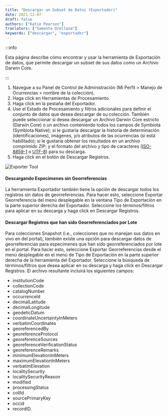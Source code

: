 ```yaml
---
title: "Descargar un Subset de Datos (Exportador)"
date: 2021-12-07
draft: false
authors: ["Katie Pearson"]
tranlators: ["Samanta Orellana"]
keywords: ["descargar", "exportador"]
---
```


:::info

Esta página describe cómo encontrar y usar la herramienta de Exportación de datos, que permite descargar un subset de sus datos como un Archivo Darwin Core.

:::

1. Navegue a su Panel de Control de Administración (Mi Perfil > Manejo de Ocurrencias > nombre de la colección).
2. Haga click en Herramientas de Procesamiento.
3. Haga click en la pestaña del Exportador.
4. Use el Estado de Procesamiento y filtros adicionales para definir el conjunto de datos que desea descargar de su colección. También puede seleccionar si desea descargar un Archivo Darwin Core estricto (Darwin Core) o un archivo conteniendo todos los campos de Symbiota (Symbiota Native); si le gustaría descargar la historia de determinación (identificaciones), imágenes, y/o atributos de las ocurrencias (si está habilitado); si le gustaría obtener los resultados en un archivo comprimido ZIP; y el formato del archivo y tipo de caracteres ([ISO-8859-1](https://en.wikipedia.org/wiki/ISO/IEC_8859-1) o [UTF-8](https://en.wikipedia.org/wiki/UTF-8)) para su descarga.
5. Haga click en el botón de Descargar Registros.

![Exporter Tool](/img/exportertool.PNG)

#### Descargando Especímenes sin Georreferencias

La herramienta Exportador también tiene la opción de descargar todos los registros sin datos de georreferencias. Para hacer esto, seleccione Exportar Georreferencia del menú desplegable en la ventana Tipo de Exportación en la parte superior derecha del Exportador. Seleccione los términos/filtros para aplicar en su descarga y haga click en Descargar Registros.

#### Descargar Registros que han sido Georreferenciados por Lote

Para colecciones Snapshot (i.e., colecciones que no manejan sus datos en vivo en del portal), también existe una opción para descargar datos de georreferencias para especímenes que han sido georreferenciados por lote en el portal. Para hacer esto, seleccione Exportar Georreferencias desde el menú desplegable en el menú de Tipo de Exportación en la parte superior derecha de la herramienta del Exportador. Seleccione la búsqueda de términos/filtros que desea aplicar en su descarga y haga click en Descargar Registros. El archivo resultante incluirá los siguientes campos:

- institutionCode
- collectionCode
- catalogNumber
- occurrenceId
- decimalLatitude
- decimalLongitude
- geodeticDatum
- coordinateUncertaintyInMeters
- verbatimCoordinates
- georeferencedBy
- georeferenceProtocol
- georeferenceSources
- georeferenceVerificationStatus
- georeferenceRemarks
- minimumElevationInMeters
- maximumElevationInMeters
- verbatimElevation
- localitySecurity
- localitySecurityReason
- modified
- processingStatus
- collId
- sourcePrimaryKey
- occid
- recordID.
